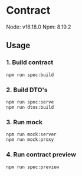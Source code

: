 # Contract

Node: v16.18.0
Npm: 8.19.2

## Usage

### 1. Build contract

```
npm run spec:build
```

### 2. Build DTO's

```
npm run spec:serve
npm run dtos:build
```

### 3. Run mock

```
npm run mock:server
npm run mock:proxy
```

### 4. Run contract preview

```
npm run spec:preview
```
